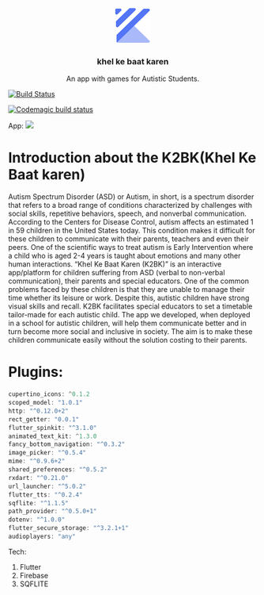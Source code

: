 <p align="center">
  <a href="http://piyushmehta.com/">
    <img src="icon.jpg" alt="K2BK Logo" width="72" height="72">
  </a>
</p>
<h3 align="center"> khel ke baat karen </h3>

<p align="center">An app with games for Autistic Students.</p>

[![Build Status](https://travis-ci.com/piyush97/khel-ke-baat-karen.svg?branch=master)](https://travis-ci.com/piyush97/khel-ke-baat-karen)

[![Codemagic build status](https://api.codemagic.io/apps/5cbcc5954bb6740c7a724452/5cbcc5954bb6740c7a724451/status_badge.svg)](https://codemagic.io/apps/5cbcc5954bb6740c7a724452/5cbcc5954bb6740c7a724451/latest_build)

App:
<img src="https://user-images.githubusercontent.com/18229627/56513082-e841ed80-654e-11e9-844e-6f7d15838b52.gif">

# Introduction about the K2BK(Khel Ke Baat karen)

Autism Spectrum Disorder (ASD) or Autism, in short, is a spectrum disorder that refers to a broad range of conditions characterized by challenges with social skills, repetitive behaviors, speech, and nonverbal communication. According to the Centers for Disease Control, autism affects an estimated 1 in 59 children in the United States today. This condition makes it difficult for these children to communicate with their parents, teachers and even their peers. One of the scientific ways to treat autism is Early Intervention where a child who is aged 2-4 years is taught about emotions and many other human interactions. “Khel Ke Baat Karen (K2BK)” is an interactive app/platform for children suffering from ASD (verbal to non-verbal communication), their parents and special educators. One of the common problems faced by these children is that they are unable to manage their time whether its leisure or work. Despite this, autistic children have strong visual skills and recall. K2BK facilitates special educators to set a timetable tailor-made for each autistic child. The app we developed, when deployed in a school for autistic children, will help them communicate better and in turn become more social and inclusive in society. The aim is to make these children communicate easily without the solution costing to their parents.


# Plugins:

```js
cupertino_icons: ^0.1.2
scoped_model: "1.0.1"
http: "^0.12.0+2"
rect_getter: "0.0.1"
flutter_spinkit: "^3.1.0"
animated_text_kit: ^1.3.0
fancy_bottom_navigation: "^0.3.2"
image_picker: "^0.5.4"
mime: "^0.9.6+2"
shared_preferences: "^0.5.2"
rxdart: "^0.21.0"
url_launcher: "^5.0.2"
flutter_tts: "^0.2.4"
sqflite: "^1.1.5"
path_provider: "^0.5.0+1"
dotenv: "^1.0.0"
flutter_secure_storage: "^3.2.1+1"
audioplayers: "any"
```

Tech: 
1. Flutter
1. Firebase
1. SQFLITE


